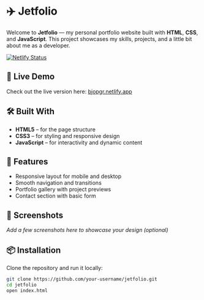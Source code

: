 # ✈️ Jetfolio

Welcome to **Jetfolio** — my personal portfolio website built with **HTML**, **CSS**, and **JavaScript**. This project showcases my skills, projects, and a little bit about me as a developer.

[![Netlify Status](https://api.netlify.com/api/v1/badges/eb181c2f-2b06-414f-8de8-04e5084d13bc/deploy-status)](https://app.netlify.com/sites/bjopgr/deploys)

## 🚀 Live Demo

Check out the live version here: [bjopgr.netlify.app](https://bjopgr.netlify.app)

## 🛠️ Built With

- **HTML5** – for the page structure
- **CSS3** – for styling and responsive design
- **JavaScript** – for interactivity and dynamic content

## 📁 Features

- Responsive layout for mobile and desktop
- Smooth navigation and transitions
- Portfolio gallery with project previews
- Contact section with basic form

## 📸 Screenshots

_Add a few screenshots here to showcase your design (optional)_

## 📦 Installation

Clone the repository and run it locally:

```bash
git clone https://github.com/your-username/jetfolio.git
cd jetfolio
open index.html
